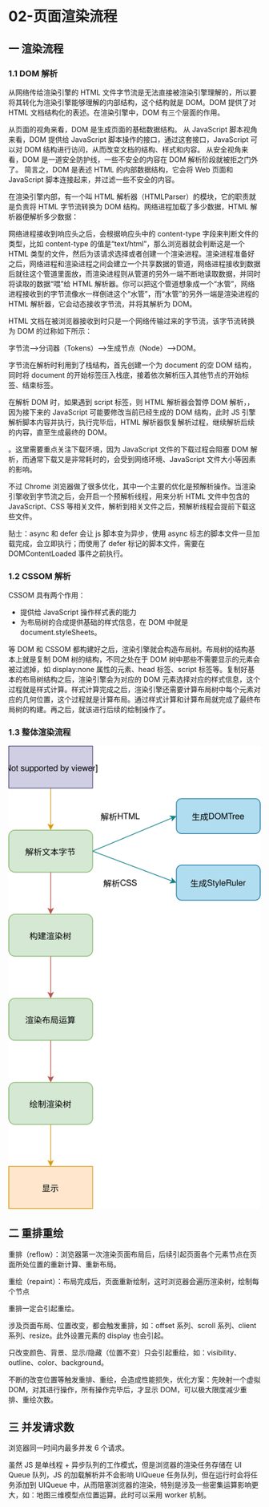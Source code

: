 # 02-页面渲染流程

## 一 渲染流程

### 1.1 DOM 解析

从网络传给渲染引擎的 HTML 文件字节流是无法直接被渲染引擎理解的，所以要将其转化为渲染引擎能够理解的内部结构，这个结构就是 DOM。DOM 提供了对 HTML 文档结构化的表述。在渲染引擎中，DOM 有三个层面的作用。

从页面的视角来看，DOM 是生成页面的基础数据结构。
从 JavaScript 脚本视角来看，DOM 提供给 JavaScript 脚本操作的接口，通过这套接口，JavaScript 可以对 DOM 结构进行访问，从而改变文档的结构、样式和内容。
从安全视角来看，DOM 是一道安全防护线，一些不安全的内容在 DOM 解析阶段就被拒之门外了。
简言之，DOM 是表述 HTML 的内部数据结构，它会将 Web 页面和 JavaScript 脚本连接起来，并过滤一些不安全的内容。

在渲染引擎内部，有一个叫 HTML 解析器（HTMLParser）的模块，它的职责就是负责将 HTML 字节流转换为 DOM 结构。网络进程加载了多少数据，HTML 解析器便解析多少数据：

网络进程接收到响应头之后，会根据响应头中的 content-type 字段来判断文件的类型，比如 content-type 的值是“text/html”，那么浏览器就会判断这是一个 HTML 类型的文件，然后为该请求选择或者创建一个渲染进程。渲染进程准备好之后，网络进程和渲染进程之间会建立一个共享数据的管道，网络进程接收到数据后就往这个管道里面放，而渲染进程则从管道的另外一端不断地读取数据，并同时将读取的数据“喂”给 HTML 解析器。你可以把这个管道想象成一个“水管”，网络进程接收到的字节流像水一样倒进这个“水管”，而“水管”的另外一端是渲染进程的 HTML 解析器，它会动态接收字节流，并将其解析为 DOM。

HTML 文档在被浏览器接收到时只是一个网络传输过来的字节流，该字节流转换为 DOM 的过称如下所示：

字节流-->分词器（Tokens）-->生成节点（Node）-->DOM。

字节流在解析时利用到了栈结构，首先创建一个为 document 的空 DOM 结构，同时将 document 的开始标签压入栈底，接着依次解析压入其他节点的开始标签、结束标签。

在解析 DOM 时，如果遇到 script 标签，则 HTML 解析器会暂停 DOM 解析，，因为接下来的 JavaScript 可能要修改当前已经生成的 DOM 结构，此时 JS 引擎解析脚本内容并执行，执行完毕后，HTML 解析器恢复解析过程，继续解析后续的内容，直至生成最终的 DOM。

。这里需要重点关注下载环境，因为 JavaScript 文件的下载过程会阻塞 DOM 解析，而通常下载又是非常耗时的，会受到网络环境、JavaScript 文件大小等因素的影响。

不过 Chrome 浏览器做了很多优化，其中一个主要的优化是预解析操作。当渲染引擎收到字节流之后，会开启一个预解析线程，用来分析 HTML 文件中包含的 JavaScript、CSS 等相关文件，解析到相关文件之后，预解析线程会提前下载这些文件。

贴士：async 和 defer 会让 js 脚本变为异步，使用 async 标志的脚本文件一旦加载完成，会立即执行；而使用了 defer 标记的脚本文件，需要在 DOMContentLoaded 事件之前执行。

### 1.2 CSSOM 解析

CSSOM 具有两个作用：

- 提供给 JavaScript 操作样式表的能力
- 为布局树的合成提供基础的样式信息，在 DOM 中就是 document.styleSheets。

等 DOM 和 CSSOM 都构建好之后，渲染引擎就会构造布局树。布局树的结构基本上就是复制 DOM 树的结构，不同之处在于 DOM 树中那些不需要显示的元素会被过滤掉，如 display:none 属性的元素、head 标签、script 标签等。复制好基本的布局树结构之后，渲染引擎会为对应的 DOM 元素选择对应的样式信息，这个过程就是样式计算。样式计算完成之后，渲染引擎还需要计算布局树中每个元素对应的几何位置，这个过程就是计算布局。通过样式计算和计算布局就完成了最终布局树的构建。再之后，就该进行后续的绘制操作了。

### 1.3 整体渲染流程

![渲染流程](../images/zen/reflow-01.svg)

## 二 重排重绘

重排（reflow）：浏览器第一次渲染页面布局后，后续引起页面各个元素节点在页面所处位置的重新计算、重新布局。

重绘（repaint）：布局完成后，页面重新绘制，这时浏览器会遍历渲染树，绘制每个节点

重排一定会引起重绘。

涉及页面布局、位置改变，都会触发重排，如：offset 系列、scroll 系列、client 系列、resize。此外设置元素的 display 也会引起。

只改变颜色、背景、显示/隐藏（位置不变）只会引起重绘，如：visibility、outline、color、background。

不断的改变位置等触发重排、重绘，会造成性能损失，优化方案：先映射一个虚拟 DOM，对其进行操作，所有操作完毕后，才显示 DOM，可以极大限度减少重排、重绘次数。

## 三 并发请求数

浏览器同一时间内最多并发 6 个请求。

虽然 JS 是单线程 + 异步队列的工作模式，但是浏览器的渲染任务存储在 UI Queue 队列，JS 的加载解析并不会影响 UIQueue 任务队列，但在运行时会将任务添加到 UIQueue 中，从而阻塞浏览器的渲染，特别是涉及一些密集运算影响更大，如：地图三维模型点位置运算。此时可以采用 worker 机制。
